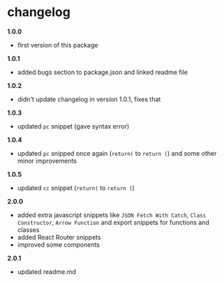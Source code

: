 # changelog

**1.0.0**

- first version of this package

**1.0.1**

- added bugs section to package.json and linked readme file

**1.0.2**

- didn't update changelog in version 1.0.1, fixes that

**1.0.3**

- updated `pc` snippet (gave syntax error)

**1.0.4**

- updated `pc` snipped once again (`return(` to `return (`) and some other minor improvements

**1.0.5**

- updated `cc` snippet (`return(` to `return (`)

**2.0.0**

- added extra javascript snippets like `JSON Fetch With Catch`, `Class Constructor`, `Arrow Function` and export snippets for functions and classes
- added React Router snippets
- improved some components

**2.0.1**

- updated readme.md
